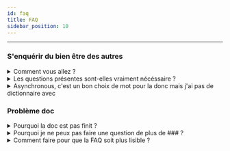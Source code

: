 ```yaml
---
id: faq
title: FAQ
sidebar_position: 10
---
```


---

### S'enquérir du bien être des autres

<details>
  <summary>Comment vous allez ?</summary>
  <div>
    <div>En vrai ça va</div>
  </div>
</details>

<details>
  <summary>Les questions présentes sont-elles vraiment nécéssaire ?</summary>
  <div>
    <div>Absolument pas, mais il faut bien faire des test</div>
  </div>
</details>

<details>
  <summary>Asynchronous, c'est un bon choix de mot pour la donc mais j'ai pas de dictionnaire avec</summary>
  <div>
    <div>J'ai eu la réponse, merci</div>
  </div>
</details>

### Problème doc

<details>
  <summary>Pourquoi la doc est pas finit ?</summary>
  <div>
    <div>C'est long à faire</div>
  </div>
</details>

<details>
  <summary>Pourquoi je ne peux pas faire une question de plus de ### ?</summary>
  <div>
    <div>Parce que sinon elle n'est plus référencée comme une section à droite</div>
  </div>
</details>

<details>
  <summary>Comment faire pour que la FAQ soit plus lisible ?</summary>
  <div>
    <div>Il faudrait faire ajouter du style</div>
  </div>
</details>
